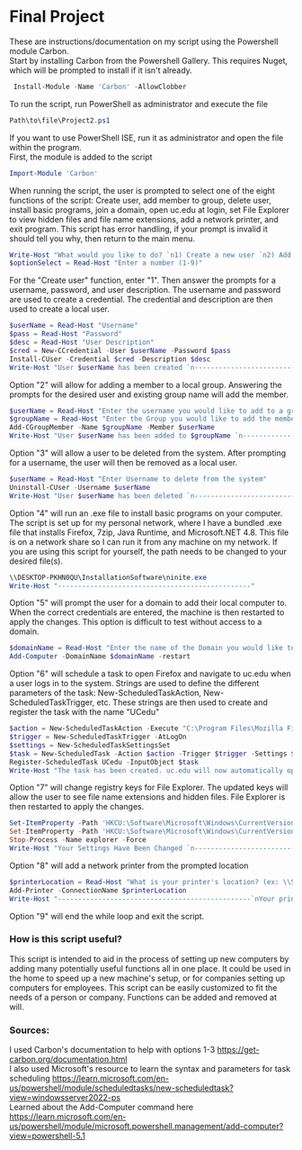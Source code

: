 # Final Project

These are instructions/documentation on my script using the Powershell module Carbon. <br>
Start by installing Carbon from the Powershell Gallery. This requires Nuget, which will be prompted to install if it isn't already.
```powershell
 Install-Module -Name 'Carbon' -AllowClobber
```
To run the script, run PowerShell as administrator and execute the file
```powershell
Path\to\file\Project2.ps1
```
If you want to use PowerShell ISE, run it as administrator and open the file within the program.<br> 
First, the module is added to the script 
```powershell
Import-Module 'Carbon'
```
When running the script, the user is prompted to select one of the eight functions of the script: Create user, add member to group, delete user, install basic programs, join a domain, open uc.edu at login, set File Explorer to view hidden files and file name extensions, add a network printer, and exit program. This script has error handling, if your prompt is invalid it should tell you why, then return to the main menu.
```powershell
Write-Host "What would you like to do? `n1) Create a new user `n2) Add a user to a group `n3) Delete a user `n4) Install basic programs on this computer`n5) Join a Domain and restart the machine `n6) Open uc.edu on login `n7) Set File Explorer to view hidden items and file name extensions `n8) Add a network printer `n9) Exit the program"
$optionSelect = Read-Host "Enter a number (1-9)"
```
For the "Create user" function, enter "1". Then answer the prompts for a username, password, and user description. The username and password are used to create a credential. The credential and description are then used to create a local user. 
```powershell
$userName = Read-Host "Username"
$pass = Read-Host "Password"
$desc = Read-Host "User Description"
$cred = New-CCredential -User $userName -Password $pass
Install-CUser -Credential $cred -Description $desc
Write-Host "User $userName has been created `n------------------------------------------------"  
```
Option "2" will allow for adding a member to a local group. Answering the prompts for the desired user and existing group name will add the member.
```powershell
$userName = Read-Host "Enter the username you would like to add to a group"
$groupName = Read-Host "Enter the Group you would like to add the member to"
Add-CGroupMember -Name $groupName -Member $userName
Write-Host "User $userName has been added to $groupName `n------------------------------------------------"
```
Option "3" will allow a user to be deleted from the system. After prompting for a username, the user will then be removed as a local user.
```powershell
$userName = Read-Host "Enter Username to delete from the system"
Uninstall-CUser -Username $userName
Write-Host "User $userName has been deleted `n------------------------------------------------"
```
Option "4" will run an .exe file to install basic programs on your computer. The script is set up for my personal network, where I have a bundled .exe file that installs Firefox, 7zip, Java Runtime, and Microsoft.NET 4.8. This file is on a network share so I can run it from any machine on my network. If you are using this script for yourself, the path needs to be changed to your desired file(s).
```powershell
\\DESKTOP-PKHN0QU\InstallationSoftware\ninite.exe
Write-Host "------------------------------------------------"
```
Option "5" will prompt the user for a domain to add their local computer to. When the correct credentials are entered, the machine is then restarted to apply the changes. This option is difficult to test without access to a domain.
```powershell
$domainName = Read-Host "Enter the name of the Domain you would like to join"
Add-Computer -DomainName $domainName -restart
```
Option "6" will schedule a task to open Firefox and navigate to uc.edu when a user logs in to the system. Strings are used to define the different parameters of the task: New-ScheduledTaskAction, New-ScheduledTaskTrigger, etc. These strings are then used to create and register the task with the name "UCedu"
```powershell
$action = New-ScheduledTaskAction -Execute "C:\Program Files\Mozilla Firefox\firefox.exe" -Argument "https://www.uc.edu/"
$trigger = New-ScheduledTaskTrigger -AtLogOn
$settings = New-ScheduledTaskSettingsSet
$task = New-ScheduledTask -Action $action -Trigger $trigger -Settings $settings
Register-ScheduledTask UCedu -InputObject $task
Write-Host "The task has been created. uc.edu will now automatically open at login `n------------------------------------------------"

```
Option "7" will change registry keys for File Explorer. The updated keys will allow the user to see file name extensions and hidden files. File Explorer is then restarted to apply the changes.
```powershell
Set-ItemProperty -Path 'HKCU:\Software\Microsoft\Windows\CurrentVersion\Explorer\Advanced' -Name 'Hidden' -Value 1
Set-ItemProperty -Path 'HKCU:\Software\Microsoft\Windows\CurrentVersion\Explorer\Advanced' -Name 'HideFileExt' -Value 0
Stop-Process -Name explorer -Force
Write-Host "Your Settings Have Been Changed `n------------------------------------------------"
```
Option "8" will add a network printer from the prompted location
```powershell
$printerLocation = Read-Host "What is your printer's location? (ex: \\Server\Printer)"
Add-Printer -ConnectionName $printerLocation
Write-Host "------------------------------------------------`nYour printer has been added. `n------------------------------------------------"
```
Option "9" will end the while loop and exit the script.
### How is this script useful?
This script is intended to aid in the process of setting up new computers by adding many potentially useful functions all in one place. It could be used in the home to speed up a new machine's setup, or for companies setting up computers for employees. This script can be easily customized to fit the needs of a person or company. Functions can be added and removed at will.

### Sources:<br>
I used Carbon's documentation to help with options 1-3 https://get-carbon.org/documentation.html<br>
I also used Microsoft's resource to learn the syntax and parameters for task scheduling https://learn.microsoft.com/en-us/powershell/module/scheduledtasks/new-scheduledtask?view=windowsserver2022-ps<br>
Learned about the Add-Computer command here https://learn.microsoft.com/en-us/powershell/module/microsoft.powershell.management/add-computer?view=powershell-5.1




